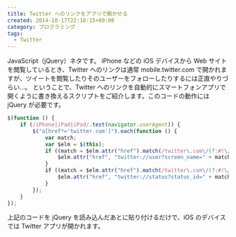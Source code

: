 ```yaml
---
title: Twitter へのリンクをアプリで開かせる
created: 2014-10-17T22:18:15+09:00
category: プログラミング
tags:
  - Twitter
---
```

JavaScript（jQuery）ネタです。
iPhone などの iOS デバイスから Web サイトを閲覧しているとき、Twitter へのリンクは通常 mobile.twitter.com で開かれますが、ツイートを閲覧したりそのユーザーをフォローしたりするには正直やりづらい…。
ということで、Twitter へのリンクを自動的にスマートフォンアプリで開くように書き換えるスクリプトをご紹介します。このコードの動作には jQuery が必要です。

```JavaScript
$(function () {
    if (/iPhone|iPad|iPod/.test(navigator.userAgent)) {
        $("a[href*='twitter.com']").each(function () {
            var match;
            var $elm = $(this);
            if ((match = $elm.attr("href").match(/twitter\.com\/(?:#!\/)?([a-zA-Z0-9_]{1,20})$/))) {
                $elm.attr("href", "twitter://user?screen_name=" + match[1]);
            }
            if ((match = $elm.attr("href").match(/twitter\.com\/(?:#!\/)?[a-zA-Z0-9_]{1,20}\/status(?:es)?\/(\d+)$/))) {
                $elm.attr("href", "twitter://status?status_id=" + match[1]);
            }
        });
    }
});
```

上記のコードを jQuery を読み込んだあとに貼り付けるだけで、iOS のデバイスでは Twitter アプリが開かれます。
